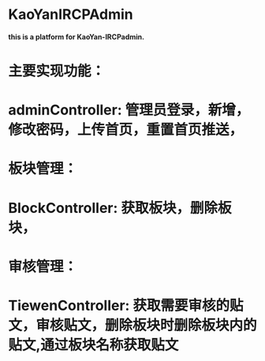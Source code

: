 # KaoYanIRCPAdmin

#### this is a platform for KaoYan-IRCPadmin.

# 主要实现功能：
#  adminController: 管理员登录，新增，修改密码，上传首页，重置首页推送，
# 板块管理：
#  BlockController: 获取板块，删除板块，
# 审核管理：
#  TiewenController: 获取需要审核的贴文，审核贴文，删除板块时删除板块内的贴文,通过板块名称获取贴文
